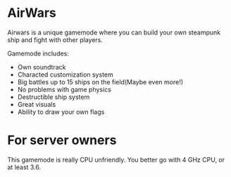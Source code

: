 # AirWars
Airwars is a unique gamemode where you can build your own steampunk ship and fight with other players.

Gamemode includes:
- Own soundtrack
- Characted customization system
- Big battles up to 15 ships on the field(Maybe even more!)
- No problems with game physics
- Destructible ship system
- Great visuals
- Ability to draw your own flags

# For server owners
This gamemode is really CPU unfriendly. You better go with 4 GHz CPU, or at least 3.6.